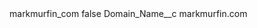 <?xml version="1.0" encoding="UTF-8"?>
<CustomMetadata xmlns="http://soap.sforce.com/2006/04/metadata" xmlns:xsi="http://www.w3.org/2001/XMLSchema-instance" xmlns:xsd="http://www.w3.org/2001/XMLSchema">
    <label>markmurfin_com</label>
    <protected>false</protected>
    <values>
        <field>Domain_Name__c</field>
        <value xsi:type="xsd:string">markmurfin.com</value>
    </values>
</CustomMetadata>
